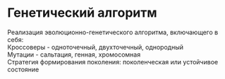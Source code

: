 # Генетический алгоритм

Реализация эволюционно-генетического алгоритма, включающего в себя:   
Кроссоверы - одноточечный, двухточечный, однородный   
Мутации - сальтация, генная, хромосомная   
Стратегия формирования поколения: поколенческая или устойчивое состояние
